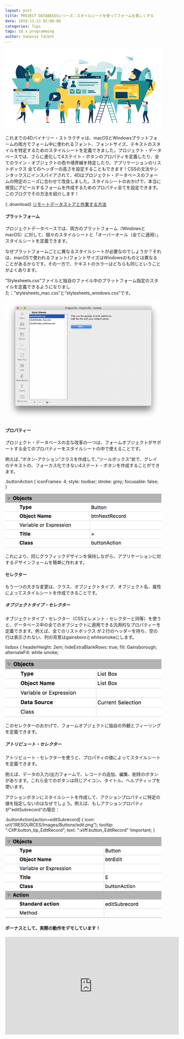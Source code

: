 ```yaml
---
layout: post
title: PROJECT DATABASESシリーズ：スタイルシートを使ってフォームを美しくする
date: 2019-11-13 02:00:00
categories: Tips
tags: 18.x programming
author: Vanessa Talbot
---
```


![project-database-stylesheet](/images/blog/11-06/stylesheet.png)

これまでの4Dバイナリー・ストラクチャは、macOSとWindowsプラットフォームの両方でフォーム中に使われるフォント、フォントサイズ、テキストのスタイルを特定するためのスタイルシートを定義できました。プロジェクト・データベースでは、さらに進化して4ステイト・ボタンのプロパティを定義したり、全てのライン・オブジェクトの色や境界線を特定したり、アプリケーションのリストボックス 全てのヘッダーの高さを設定することもできます！CSSの文法やシンタックスにインスパイアされて、4Dはプロジェクト・データベースのフォームの特定のニーズに合わせて改良しました。スタイルシートのおかげで、本当に視覚にアピールするフォームを作成するためのプロパティ全てを設定できます。このブログでその方法を紹介します！

{:.download}
[リモートデータストアと作業する方法](https://github.com/4D-JP/HDI/releases/download/18/HDI_StyleSheet.zip)

#### プラットフォーム
プロジェクトデータベースでは、両方のプラットフォーム（WindowsとmacOS）に対して、個々のスタイルシートと「オーバーオール（全てに適用）」スタイルシートを定義できます。

なぜプラットフォームごとに異なるスタイルシートが必要なのでしょうか？それは、macOSで使われるフォント/フォントサイズはWindowsのものとは異なることがあるからです。その一方で、テキストのカラーはどちらも同じということがよくあります。

”Stylesheets.css”ファイルと独自のファイル中のプラットフォーム指定のスタイルを定義できるようになりました：”stylesheets_mac.css”と”stylesheets_windows.css”です。

![project-database-stylesheet](/images/blog/11-06/toolboxStyleSheet-768x589.png)


#### プロパティー
プロジェクト・データベースの主な改革の一つは、フォームオブジェクトがサポートする全てのプロパティーをスタイルシートの中で使えることです。

例えば、”ボタン-アクション”クラスを作成して、”ツールボックス”状で、グレイのテキストの、フォーカス化できない4ステート・ボタンを作成することができます。

.buttonAction {
   iconFrames: 4;
   style: toolbar;
   stroke: grey;
   focusable: false;
}

![project-database-stylesheet](/images/blog/11-06/buttonActionClass.png)

これにより、同じグラフィックデザインを保持しながら、アプリケーションに対するデザインフォームを簡単に作れます。

#### セレクター
もう一つの大きな変更は、クラス、オブジェクトタイプ、オブジェクト名、属性によってスタイルシートを作成できることです。

##### オブジェクトタイプ・セレクター
オブジェクトタイプ・セレクター（CSSエレメント・セレクターと同等）を使うと、データベース中の全てのオブジェクトに適用できる汎用的なプロパティーを定義できます。例えば、全てのリストボックス が２行のヘッダーを持ち、空の行は表示されない、列の背景はgainsboroとwhitesmokeにします。

listbox {
 headerHeight: 2em;
 hideExtraBlankRows: true; 
 fill: Gainsborough;
 alternateFill: white smoke;

![project-database-stylesheet](/images/blog/11-06/listboxTypeSelector.png)

このセレクターのおかげで、フォームオブジェクトに独自の外観とフィーリングを定義できます。

##### アトリビュート・セレクター
アトリビュート・セレクターを使うと、プロパティの値によってスタイルシートを定義できます。

例えば、データの入力/出力フォームで、レコードの追加、編集、削除のボタンがあります。これら全てのボタンは同じアイコン、タイトル、ヘルプティップを使います。

アクションボタンにスタイルシートを作成して、アクションプロパティに特定の値を指定しないのはなぜでしょう。例えば、もしアクションプロパティが”editSubrecord”の場合：

.buttonAction[action=editSubrecord] {
     icon: url(“/RESOURCES/Images/Buttons/edit.png”);
     tooltip:  “:Cliff:button_tip_EditRecord”;
     text: “:xliff:button_EditRecord” !important;
}

![project-database-stylesheet](/images/blog/11-06/editSubrecordActionSelector.png)

#### ボーナスとして、実際の動作をデモしています！
<p style="text-align: center;"><iframe src="https://www.youtube.com/embed/xAaakP02dFE" width="560" height="315" frameborder="0" allowfullscreen="allowfullscreen"></iframe></p>



